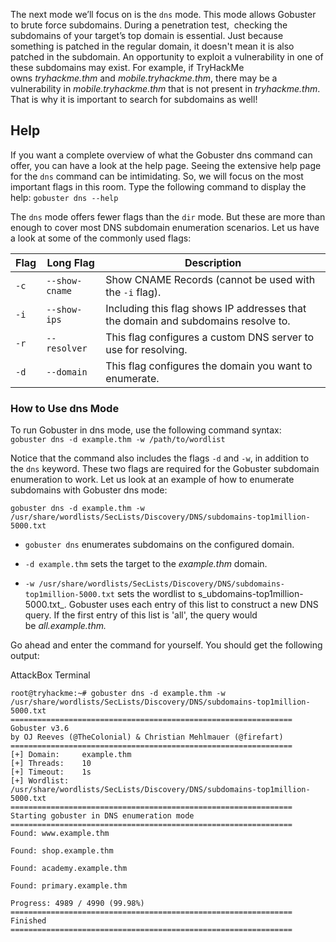 The next mode we’ll focus on is the `dns` mode. This mode allows Gobuster to brute force subdomains. During a penetration test,  checking the subdomains of your target’s top domain is essential. Just because something is patched in the regular domain, it doesn't mean it is also patched in the subdomain. An opportunity to exploit a vulnerability in one of these subdomains may exist. For example, if TryHackMe owns _tryhackme.thm_ and _mobile.tryhackme.thm_, there may be a vulnerability in _mobile.tryhackme.thm_ that is not present in _tryhackme.thm_. That is why it is important to search for subdomains as well!

## Help

If you want a complete overview of what the Gobuster dns command can offer, you can have a look at the help page. Seeing the extensive help page for the `dns` command can be intimidating. So, we will focus on the most important flags in this room. Type the following command to display the help: `gobuster dns --help`  

The `dns` mode offers fewer flags than the `dir` mode. But these are more than enough to cover most DNS subdomain enumeration scenarios. Let us have a look at some of the commonly used flags:

|Flag|Long Flag|Description|
|---|---|---|
|`-c`|`--show-cname`|Show CNAME Records (cannot be used with the `-i` flag).|
|`-i`|`--show-ips`|Including this flag shows IP addresses that the domain and subdomains resolve to.|
|`-r`|`--resolver`|This flag configures a custom DNS server to use for resolving.|
|`-d`|`--domain`|This flag configures the domain you want to enumerate.|

### How to Use dns Mode

To run Gobuster in dns mode, use the following command syntax:  
`gobuster dns -d example.thm -w /path/to/wordlist`  

Notice that the command also includes the flags `-d` and `-w`, in addition to the `dns` keyword. These two flags are required for the Gobuster subdomain enumeration to work. Let us look at an example of how to enumerate  subdomains with Gobuster dns mode:

`gobuster dns -d example.thm -w /usr/share/wordlists/SecLists/Discovery/DNS/subdomains-top1million-5000.txt`

- `gobuster dns` enumerates subdomains on the configured domain.  
    
- `-d example.thm` sets the target to the _example.thm_ domain.  
    
- `-w /usr/share/wordlists/SecLists/Discovery/DNS/subdomains-top1million-5000.txt` sets the wordlist to s_ubdomains-top1million-5000.txt_. Gobuster uses each entry of this list to construct a new DNS query. If the first entry of this list is 'all', the query would be _all.example.thm._

Go ahead and enter the command for yourself. You should get the following output:

AttackBox Terminal

```shell-session
root@tryhackme:~# gobuster dns -d example.thm -w /usr/share/wordlists/SecLists/Discovery/DNS/subdomains-top1million-5000.txt 
===============================================================
Gobuster v3.6
by OJ Reeves (@TheColonial) & Christian Mehlmauer (@firefart)
===============================================================
[+] Domain:     example.thm
[+] Threads:    10
[+] Timeout:    1s
[+] Wordlist:   /usr/share/wordlists/SecLists/Discovery/DNS/subdomains-top1million-5000.txt
===============================================================
Starting gobuster in DNS enumeration mode
===============================================================
Found: www.example.thm
                                                                                                                                                            
Found: shop.example.thm
                                                                                                                                                            
Found: academy.example.thm
                                                                                                                                                            
Found: primary.example.thm
                                                                                                                                                            
Progress: 4989 / 4990 (99.98%)
===============================================================
Finished
=============================================================== 
```